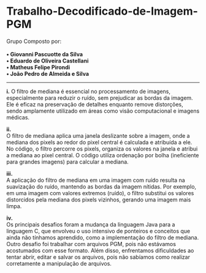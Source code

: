# Trabalho-Decodificado-de-Imagem-PGM

<p>
  Grupo Composto por:
  <br><br>
  <strong>
  • Giovanni Pascuotte da Silva
    <br>
  • Eduardo de Oliveira Castellani
    <br>
  • Matheus Felipe Pirondi
    <br>
  • João Pedro de Almeida e Silva
    <br>
  </strong>
</p>
<hr>
<p><strong>i.</strong> 
O filtro de mediana é essencial no processamento de imagens, especialmente para reduzir o ruído, sem prejudicar as bordas da imagem. Ele é eficaz na preservação de detalhes enquanto remove distorções, sendo amplamente utilizado em áreas como visão computacional e imagens médicas.

<strong>ii.</strong>  
O filtro de mediana aplica uma janela deslizante sobre a imagem, onde a mediana dos pixels ao redor do pixel central é calculada e atribuída a ele. No código, o filtro percorre os pixels, organiza os valores na janela e atribui a mediana ao pixel central. O código utiliza ordenação por bolha (ineficiente para grandes imagens) para calcular a mediana.

<strong>iii.</strong>  
A aplicação do filtro de mediana em uma imagem com ruído resulta na suavização do ruído, mantendo as bordas da imagem nítidas. Por exemplo, em uma imagem com valores extremos (ruído), o filtro substitui os valores distorcidos pela mediana dos pixels vizinhos, gerando uma imagem mais limpa.

<strong>iv.</strong>  
Os principais desafios foram a mudança da linguagem Java para a linguagem C, que envolveu o uso intensivo de ponteiros e conceitos que ainda não tínhamos aprendido, como a implementação do filtro de mediana. Outro desafio foi trabalhar com arquivos PGM, pois não estávamos acostumados com esse formato. Além disso, enfrentamos dificuldades ao tentar abrir, editar e salvar os arquivos, pois não sabíamos como realizar corretamente a manipulação de arquivos.</p>
